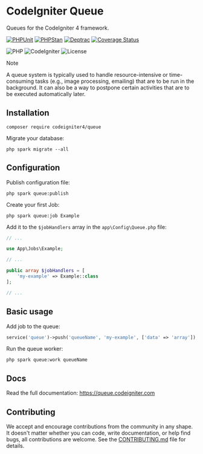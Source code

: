 # CodeIgniter Queue

Queues for the CodeIgniter 4 framework.

[![PHPUnit](https://github.com/codeigniter4/queue/actions/workflows/phpunit.yml/badge.svg)](https://github.com/codeigniter4/queue/actions/workflows/phpunit.yml)
[![PHPStan](https://github.com/codeigniter4/queue/actions/workflows/phpstan.yml/badge.svg)](https://github.com/codeigniter4/queue/actions/workflows/phpstan.yml)
[![Deptrac](https://github.com/codeigniter4/queue/actions/workflows/deptrac.yml/badge.svg)](https://github.com/codeigniter4/queue/actions/workflows/deptrac.yml)
[![Coverage Status](https://coveralls.io/repos/github/codeigniter4/queue/badge.svg?branch=develop)](https://coveralls.io/github/codeigniter4/queue?branch=develop)

![PHP](https://img.shields.io/badge/PHP-%5E8.1-blue)
![CodeIgniter](https://img.shields.io/badge/CodeIgniter-%5E4.3-blue)
![License](https://img.shields.io/badge/License-MIT-blue)

> [!NOTE]
> A queue system is typically used to handle resource-intensive or time-consuming tasks (e.g., image processing, emailing) that are to be run in the background. It can also be a way to postpone certain activities that are to be executed automatically later.

## Installation

    composer require codeigniter4/queue

Migrate your database:

    php spark migrate --all

## Configuration

Publish configuration file:

    php spark queue:publish

Create your first Job:

    php spark queue:job Example

Add it to the `$jobHandlers` array in the `app\Config\Queue.php` file:

```php
// ...

use App\Jobs\Example;

// ...

public array $jobHandlers = [
    'my-example' => Example::class
];

// ...
```

## Basic usage

Add job to the queue:

```php
service('queue')->push('queueName', 'my-example', ['data' => 'array']);
```

Run the queue worker:

    php spark queue:work queueName

## Docs

Read the full documentation: https://queue.codeigniter.com

## Contributing

We accept and encourage contributions from the community in any shape. It doesn't matter
whether you can code, write documentation, or help find bugs, all contributions are welcome.
See the [CONTRIBUTING.md](CONTRIBUTING.md) file for details.

